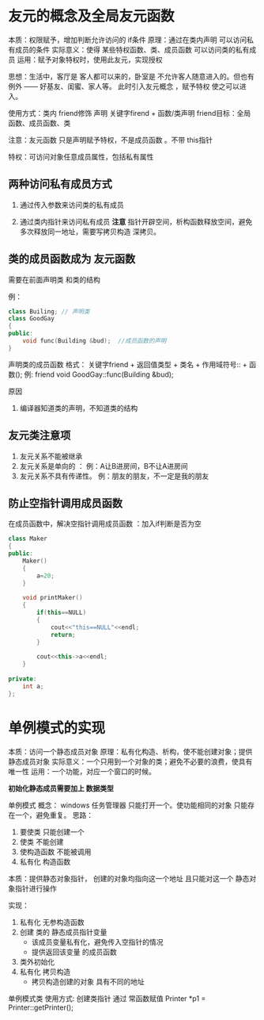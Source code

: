 # 友元的概念及全局友元函数
本质：权限赋予，增加判断允许访问的 if条件
原理：通过在类内声明 可以访问私有成员的条件
实际意义：使得 某些特权函数、类、成员函数 可以访问类的私有成员
运用：赋予对象特权时，使用此友元，实现授权



思想：生活中，客厅是 客人都可以来的，卧室是 不允许客人随意进入的。但也有例外 —— 好基友、闺蜜、家人等。 此时引入友元概念 ，赋予特权 使之可以进入。

使用方式：类内 friend修饰 声明 
关键字firend + 函数/类声明
friend目标：全局函数、成员函数、类

注意：友元函数 只是声明赋予特权，不是成员函数 。不带 this指针

特权：可访问对象任意成员属性，包括私有属性



## 两种访问私有成员方式
1. 通过传入参数来访问类的私有成员


2. 通过类内指针来访问私有成员    **注意**
指针开辟空间，析构函数释放空间，避免多次释放同一地址，需要写拷贝构造 深拷贝。



## 类的成员函数成为 友元函数
需要在前面声明类  和类的结构

例：
```cpp
class Builing; // 声明类
class GoodGay
{
public:
    void func(Building &bud);  //成员函数的声明
}
```

声明类的成员函数 格式： 关键字friend + 返回值类型 + 类名 + 作用域符号:: + 函数();
例:     friend void GoodGay::func(Building &bud);

原因
1. 编译器知道类的声明，不知道类的结构



## 友元类注意项
1. 友元关系不能被继承
2. 友元关系是单向的     ： 例：A让B进房间，B不让A进房间 
3. 友元关系不具有传递性。           例：朋友的朋友，不一定是我的朋友


## 防止空指针调用成员函数
在成员函数中，解决空指针调用成员函数    ：加入if判断是否为空   
```cpp
class Maker
{
public:
    Maker()
    {
        a=20;
    }
    
    void printMaker()
    {
        if(this==NULL)
        {
            cout<<"this==NULL"<<endl;
            return;
        }
        
        cout<<this->a<<endl;
    }
    
private:
    int a;
};
```


# 单例模式的实现
本质：访问一个静态成员对象
原理：私有化构造、析构，使不能创建对象；提供静态成员对象
实际意义：一个只用到一个对象的类；避免不必要的浪费，使具有唯一性
运用：一个功能，对应一个窗口的时候。

**初始化静态成员需要加上 数据类型**

单例模式 概念： windows 任务管理器 只能打开一个。使功能相同的对象 只能存在一个，避免重复。 
思路：
1. 要使类 只能创建一个
2. 使类 不能创建
3. 使构造函数 不能被调用
4. 私有化 构造函数

本质：提供静态对象指针， 创建的对象均指向这一个地址 且只能对这一个 静态对象指针进行操作

实现：
1. 私有化 无参构造函数
2. 创建 类的 静态成员指针变量
    - 该成员变量私有化，避免传入空指针的情况
    - 提供返回该变量 的成员函数
3. 类外初始化
4. 私有化 拷贝构造 
    - 拷贝构造创建的对象 具有不同的地址



单例模式类 使用方式:
创建类指针   通过 常函数赋值
Printer *p1 = Printer::getPrinter();